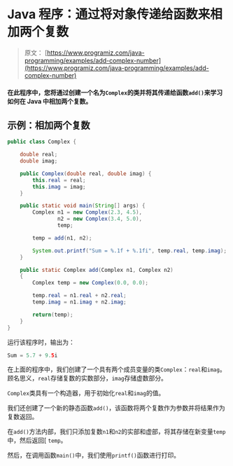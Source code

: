 # Java 程序：通过将对象传递给函数来相加两个复数

> 原文： [https://www.programiz.com/java-programming/examples/add-complex-number](https://www.programiz.com/java-programming/examples/add-complex-number)

#### 在此程序中，您将通过创建一个名为`Complex`的类并将其传递给函数`add()`来学习如何在 Java 中相加两个复数。

## 示例：相加两个复数

```java
public class Complex {

    double real;
    double imag;

    public Complex(double real, double imag) {
        this.real = real;
        this.imag = imag;
    }

    public static void main(String[] args) {
        Complex n1 = new Complex(2.3, 4.5),
                n2 = new Complex(3.4, 5.0),
                temp;

        temp = add(n1, n2);

        System.out.printf("Sum = %.1f + %.1fi", temp.real, temp.imag);
    }

    public static Complex add(Complex n1, Complex n2)
    {
        Complex temp = new Complex(0.0, 0.0);

        temp.real = n1.real + n2.real;
        temp.imag = n1.imag + n2.imag;

        return(temp);
    }
}
```

运行该程序时，输出为：

```java
Sum = 5.7 + 9.5i
```

在上面的程序中，我们创建了一个具有两个成员变量的类`Complex`：`real`和`imag`。 顾名思义，`real`存储复数的实数部分，`imag`存储虚数部分。

`Complex`类具有一个构造器，用于初始化`real`和`imag`的值。

我们还创建了一个新的静态函数`add()`，该函数将两个复数作为参数并将结果作为复数返回。

在`add()`方法内部，我们只添加复数`n1`和`n2`的实部和虚部，将其存储在新变量`temp`中，然后返回[ `temp`。

然后，在调用函数`main()`中，我们使用`printf()`函数进行打印。